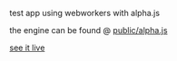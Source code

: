 test app using webworkers with alpha.js

the engine can be found @ [public/alpha.js](./public/alpha.js)

[see it live](https://create-react-app-now-nreefbppvn.now.sh)
